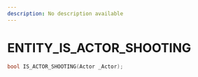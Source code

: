 ```yaml
---
description: No description available 
---
```


# ENTITY\_IS_ACTOR_SHOOTING

```cpp
bool IS_ACTOR_SHOOTING(Actor _Actor);
```